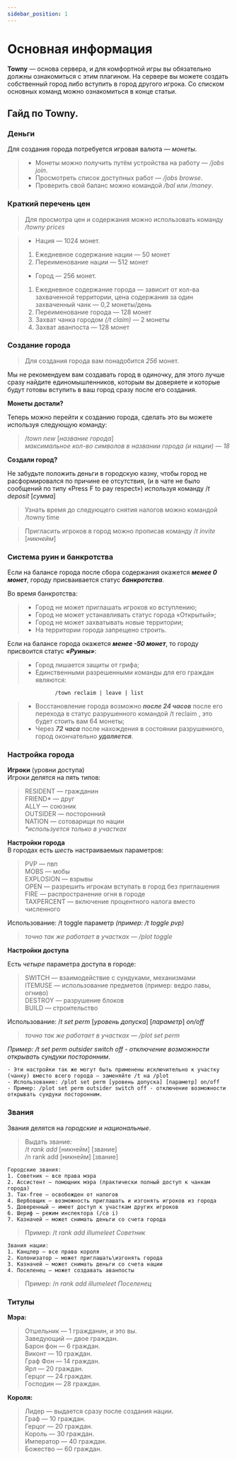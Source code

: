 ```yaml
---
sidebar_position: 1
---
```


# Основная информация

**Towny** — основа сервера, и для комфортной игры вы обязательно должны ознакомиться с этим плагином.
На сервере вы можете создать собственный город либо вступить в город другого игрока. Со списком основных команд можно ознакомиться в конце статьи.

## **Гайд по Towny.** 

### **Деньги**

Для создания города потребуется игровая валюта — *монеты*.

> * Монеты можно получить путём устройства на работу — */jobs join*.
> * Просмотреть список доступных работ — */jobs browse*.  
> * Проверить свой баланс можно командой */bal* или */money*.

### **Краткий перечень цен**
>Для просмотра цен и содержания можно использовать команду */towny prices*

>* Нация — 1024 монет.
 > 1. Ежедневное содержание нации — 50 монет
 > 2. Переименование нации — 512 монет
> * Город — 256 монет.
> 1.  Ежедневное содержание города — зависит от кол-ва захваченной территории, цена содержания за один захваченный чанк — 0,2 монеты/день
> 2.  Переименование города — 128 монет
> 3. Захват чанка городом *(/t claim)* — 2 монеты
> 4. Захват аванпоста — 128 монет

### **Создание города**
>Для создания города вам понадобится *256* монет.

Мы не рекомендуем вам создавать город в одиночку, для этого лучше сразу найдите единомышленников, которым вы доверяете и которые будут готовы вступить в ваш город сразу после его создания.

**Монеты достали?**

Теперь можно перейти к созданию города, сделать это вы можете используя следующую команду:
>/*town new* [*название города*]  
*максимальное кол-во символов в названии города (и нации) — 18*

**Создали город?**

Не забудьте положить деньги в городскую казну,
чтобы город не расформировался по причине ее отсутствия,
(и в чате не было сообщений по типу «Press F to pay respect»)
используя команду /*t deposit* [*сумма*]
>Узнать время до следующего снятия налогов можно командой /towny time

>Пригласить игроков в город можно прописав команду /*t invite* [*никнейм*]

### **Система руин и банкротства**

Если на балансе города после сбора содержания окажется __*менее 0 монет*__, городу присваивается статус __*банкротства*__.

Во время банкротства:

> *  Город не может приглашать игроков ко вступлению;
> *  Город не может устанавливать статус города «Открытый»;
> *  Город не может захватывать новые территории;
> *  На территории города запрещено строить.

Если на балансе города окажется __*менее -50 монет*__, то городу присвоится статус __*«Руины»*__:

> * Город лишается защиты от грифа;
> * Единственными разрешенными команды для его граждан являются:

                   /town reclaim | leave | list

> * Восстановление города возможно __*после 24 часов*__ после его перехода в статус разрушенного командой /t reclaim , это будет стоить вам 64 монеты;
> * Через __*72 часа*__ после нахождения в состоянии разрушенного, город окончательно __*удаляется*__.

### **Настройка города**

**Игроки** (уровни доступа)  
Игроки делятся на пять типов:

> RESIDENT — гражданин  
FRIEND* — друг      
ALLY — союзник       
OUTSIDER — посторонний   
NATION — сотоварищи по нации   
    _*используется только в участках_

**Настройки города**   
В городах есть *шесть* настраиваемых параметров:  

>PVP — пвп  
MOBS — мобы  
EXPLOSION — взрывы  
OPEN — разрешить игрокам вступать в город без приглашения  
FIRE — распространение огня в городе   
TAXPERСENT — включение процентного налога вместо численного

Использование: /t toggle параметр *(пример: /t toggle pvp)*
>*точно так же работает в участках — /plot toggle*

**Настройки доступа**

Есть *четыре* параметра доступа в городе:

>SWITCH — взаимодействие с сундуками, механизмами  
ITEMUSE — использование предметов (пример: ведро лавы, огниво)  
DESTROY — разрушение блоков    
BUILD — строительство

Использование: /*t set perm* [*уровень допуска*] [*параметр*] *on/off*
> *точно так же работает в участках — /plot set perm*

*Пример: /t set perm outsider switch off - отключение возможности открывать сундуки посторонним*.

    - Эти настройки так же могут быть применены исключительно к участку (чанку) вместо всего города — заменяйте /t на /plot
    - Использование: /plot set perm [уровень допуска] [параметр] on/off
    - Пример: /plot set perm outsider switch off - отключение возможности открывать сундуки посторонним.

### **Звания**
Звания делятся на *городские* и *национальные*.

>Выдать звание:  
/*t rank add* [никнейм] [звание]  
/n rank add [никнейм] [звание]

    Городские звания:
    1. Советник — все права мэра
    2. Ассистент — помощник мэра (практически полный доступ к чанкам города)
    3. Tax-free — освобожден от налогов
    4. Вербовщик — возможность приглашать и изгонять игроков из города
    5. Доверенный — имеет доступ к участкам других игроков
    6. Шериф — режим инспектора (/co i)
    7. Казначей — может снимать деньги со счета города
>Пример: /*t rank add illumeleet Советник*

    Звания нации:
    1. Канцлер — все права короля
    2. Колонизатор — может приглашать\изгонять города
    3. Казначей — может снимать деньги со счета нации
    4. Поселенец — может создавать аванпосты
> Пример: /*n rank add illumeleet Поселенец*

### **Титулы**

**Мэра:**
> Отшельник — 1 гражданин, и это вы.  
Заведующий — двое граждан.  
Барон фон — 6 граждан.   
Виконт — 10 граждан.  
Граф Фон — 14 граждан.  
Ярл — 20 граждан.  
Герцог — 24 граждан.  
Господин — 28 граждан.  

**Короля:**
> Лидер — выдается сразу после создания нации.  
Граф — 10 граждан.  
Герцог — 20 граждан.  
Король — 30 граждан.  
Император — 40 граждан.  
Божество — 60 граждан. 

